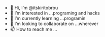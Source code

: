 - 👋 Hi, I’m @itskiritobrou
- 👀 I’m interested in ...programing and hacks
- 🌱 I’m currently learning ...programin 
- 💞️ I’m looking to collaborate on ...wherever
- 📫 How to reach me ...

<!---
itskiritobrou/itskiritobrou is a ✨ special ✨ repository because its `README.md` (this file) appears on your GitHub profile.
You can click the Preview link to take a look at your changes.
--->
